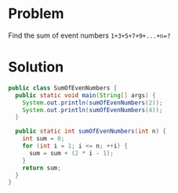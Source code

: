 # Problem

Find the sum of event numbers `1+3+5+7+9+...+n=?`

# Solution

```java
public class SumOfEvenNumbers {
  public static void main(String[] args) {
    System.out.println(sumOfEvenNumbers(2));
    System.out.println(sumOfEvenNumbers(4));
  }

  public static int sumOfEvenNumbers(int n) {
    int sum = 0;  
    for (int i = 1; i <= n; ++i) {  
      sum = sum + (2 * i - 1);  
    }
    return sum;
  }
}
```
